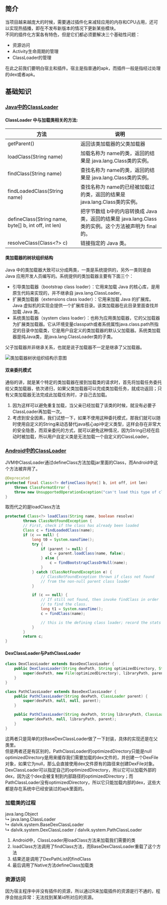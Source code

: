 ## 简介
当项目越来越庞大的时候，需要通过插件化来减轻应用的内存和CPU占用，还可以实现热插播，即在不发布新版本的情况下更新某些模块。  
不同的插件化方案各有特色，但是它们都必须要解决三个基础性问题：   
* 资源访问
* Activity生命周期的管理
* ClassLoader的管理  

在此之前我们要明白宿主和插件。宿主是指普通的apk，而插件一般是指经过处理的dex或者apk。   


## 基础知识  
### [Java中的ClassLoader](https://www.ibm.com/developerworks/cn/java/j-lo-classloader/)  
#### ClassLoader 中与加载类相关的方法:   

 方法 | 说明 |
 ----|------|
 getParent() | 返回该类加载器的父类加载器
loadClass(String name) | 加载名称为 name的类，返回的结果是 java.lang.Class类的实例。
findClass(String name) | 查找名称为 name的类，返回的结果是 java.lang.Class类的实例。  
findLoadedClass(String name) | 查找名称为 name的已经被加载过的类，返回的结果是 java.lang.Class类的实例。  
defineClass(String name, byte[] b, int off, int len) | 把字节数组 b中的内容转换成 Java 类，返回的结果是 java.lang.Class类的实例。这个方法被声明为 final的。
resolveClass(Class<?> c) | 链接指定的 Java 类。   

#### 类加载器的树状组织结构  
Java 中的类加载器大致可以分成两类，一类是系统提供的，另外一类则是由 Java 应用开发人员编写的。系统提供的类加载器主要有下面三个：   
- 引导类加载器（bootstrap class loader）：它用来加载 Java 的核心库，是用原生代码来实现的，并不继承自 java.lang.ClassLoader。  
- 扩展类加载器（extensions class loader）：它用来加载 Java 的扩展库。Java 虚拟机的实现会提供一个扩展库目录。该类加载器在此目录里面查找并加载 Java 类。  
- 系统类加载器（system class loader）：也称为应用类加载器，它的父加载器为扩展类加载器。它从环境变量classpath或者系统属性java.class.path所指定的目录中加载类，它是用户自定义的类加载器的默认父加载器。系统类加载器是纯Java类，是java.lang.ClassLoader类的子类。  

父子加载器并非继承关系，也就是说子加载器不一定是继承了父加载器。

![类加载器树状组织结构示意图](https://www.ibm.com/developerworks/cn/java/j-lo-classloader/image001.jpg)

#### 双亲委托模式
通俗的讲，就是某个特定的类加载器在接到加载类的请求时，首先将加载任务委托给父类加载器，依次递归，如果父类加载器可以完成类加载任务，就成功返回；只有父类加载器无法完成此加载任务时，才自己去加载。   
1. 因为这样可以避免重复加载，当父亲已经加载了该类的时候，就没有必要子ClassLoader再加载一次。   
2. 考虑到安全因素，我们试想一下，如果不使用这种委托模式，那我们就可以随时使用自定义的String来动态替代java核心api中定义类型，这样会存在非常大的安全隐患，而双亲委托的方式，就可以避免这种情况，因为String已经在启动时被加载，所以用户自定义类是无法加载一个自定义的ClassLoader。  


### [Android中的ClassLoader](http://blog.csdn.net/u012124438/article/details/53235848)   
JVM中ClassLoader通过defineClass方法加载jar里面的Class，而Android中这个方法被弃用了。  
```java
@Deprecated
protected final Class<?> defineClass(byte[] b, int off, int len)
    throws ClassFormatError {
    throw new UnsupportedOperationException("can't load this type of class file");
}
```  
取而代之的是loadClass方法
```java
protected Class<?> loadClass(String name, boolean resolve)
        throws ClassNotFoundException {
        // First, check if the class has already been loaded
        Class c = findLoadedClass(name);
        if (c == null) {
            long t0 = System.nanoTime();
            try {
                if (parent != null) {
                    c = parent.loadClass(name, false);
                } else {
                    c = findBootstrapClassOrNull(name);
                }
            } catch (ClassNotFoundException e) {
                // ClassNotFoundException thrown if class not found
                // from the non-null parent class loader
            }

            if (c == null) {
                // If still not found, then invoke findClass in order
                // to find the class.
                long t1 = System.nanoTime();
                c = findClass(name);

                // this is the defining class loader; record the stats
            }
        }
        return c;
}
```
#### DexClassLoader与PathClassLoader   
```java
class DexClassLoader extends BaseDexClassLoader {
    public DexClassLoader(String dexPath, String optimizedDirectory, String libraryPath, ClassLoader parent) {
        super(dexPath, new File(optimizedDirectory), libraryPath, parent);
    }
}
```
```java
class PathClassLoader extends BaseDexClassLoader {
    public PathClassLoader(String dexPath, ClassLoader parent) {
        super(dexPath, null, null, parent);
    }

    public PathClassLoader(String dexPath, String libraryPath, ClassLoader parent) {
        super(dexPath, null, libraryPath, parent);
    }
}
```
这两者只是简单的对BaseDexClassLoader做了一下封装，具体的实现还是在父类里。   
但是两者还是有区别的，PathClassLoader的optimizedDirectory只能是null     
optimizedDirectory是用来缓存我们需要加载的dex文件的，并创建一个DexFile对象，如果它为null，那么会直接使用dex文件原有的路径来创建DexFile对象。   
DexClassLoader可以指定自己的optimizedDirectory，所以它可以加载外部的dex，因为这个dex会被复制到内部路径的optimizedDirectory；而PathClassLoader没有optimizedDirectory，所以它只能加载内部的dex，这些大都是存在系统中已经安装过的apk里面的。   


### 加载类的过程   
java.lang.Object    
   ↳	java.lang.ClassLoader   
 	   ↳	dalvik.system.BaseDexClassLoader   
 	 	   ↳	dalvik.system.DexClassLoader / dalvik.system.PathClassLoader     

1. Android中，ClassLoader用loadClass方法来加载我们需要的类  
2. loadClass方法调用了findClass方法，而BaseDexClassLoader重载了这个方法   
3. 结果还是调用了DexPathList的findClass       
4. 最后调用了Native方法defineClass加载类   

 



### 资源访问
因为宿主程序中并没有插件的资源，所以通过R来加载插件的资源是行不通的，程序会抛出异常：无法找到某某id所对应的资源。
